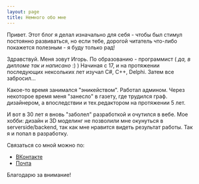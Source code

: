 ```yaml
---
layout: page
title: Немного обо мне
---
```


<p>
  Привет. Этот блог я делал изначально для себя - чтобы был стимул постоянно развиваться, но если тебе, дорогой читатель что-либо покажется полезным - я буду только рад!
</p>

Здравствуй. Меня зовут Игорь. По образованию - программист ( <em>да, в дипломе так и написано</em> :) ) 
Начиная с 17, и на протяжении последующих нексольких лет изучал С#, C++, Delphi. Затем все забросил... 

Какое-то время занимался "эникейством". Работал админом. Через некоторое время меня "занесло" в газету, где трудился граф. дизайнером, а впоследствии и тех.редактором на протяжении 5 лет. 

И вот в 30 лет я вновь "заболел" разработкой и очутился в вебе. Мое хобби: дизайн и 3D моделинг не позволили мне окунуться в serverside/backend, так как мне нравится видеть результат работы. Так я и попал в разработку.


Связаться со мной можно по:

* [ВКонтакте](https://vk.com/id179152023)
* [Почта](m1sterfinch@yandex.ru)


Благодарю за внимание!
